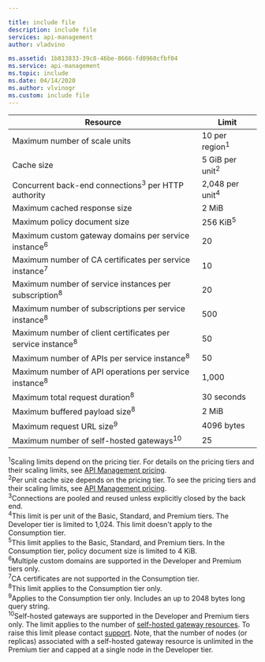 ```yaml
---

title: include file
description: include file
services: api-management
author: vladvino

ms.assetid: 1b813833-39c8-46be-8666-fd0960cfbf04
ms.service: api-management
ms.topic: include
ms.date: 04/14/2020
ms.author: vlvinogr
ms.custom: include file
---
```


| Resource | Limit |
| ---------------------------------------------------------------------- | -------------------------- |
| Maximum number of scale units | 10 per region<sup>1</sup> |
| Cache size | 5 GiB per unit<sup>2</sup> |
| Concurrent back-end connections<sup>3</sup> per HTTP authority | 2,048 per unit<sup>4</sup> |
| Maximum cached response size | 2 MiB |
| Maximum policy document size | 256 KiB<sup>5</sup> |
| Maximum custom gateway domains per service instance<sup>6</sup> | 20 |
| Maximum number of CA certificates per service instance<sup>7</sup> | 10 |
| Maximum number of service instances per subscription<sup>8</sup> | 20 |
| Maximum number of subscriptions per service instance<sup>8</sup> | 500 |
| Maximum number of client certificates per service instance<sup>8</sup> | 50 |
| Maximum number of APIs per service instance<sup>8</sup> | 50 |
| Maximum number of API operations per service instance<sup>8</sup> | 1,000 |
| Maximum total request duration<sup>8</sup> | 30 seconds |
| Maximum buffered payload size<sup>8</sup> | 2 MiB |
| Maximum request URL size<sup>9</sup> | 4096 bytes |
| Maximum number of self-hosted gateways<sup>10</sup> | 25 |

<sup>1</sup>Scaling limits depend on the pricing tier. For details on the pricing tiers and their scaling limits, see [API Management pricing](https://azure.microsoft.com/pricing/details/api-management/).<br/>
<sup>2</sup>Per unit cache size depends on the pricing tier. To see the pricing tiers and their scaling limits, see [API Management pricing](https://azure.microsoft.com/pricing/details/api-management/).<br/>
<sup>3</sup>Connections are pooled and reused unless explicitly closed by the back end.<br/>
<sup>4</sup>This limit is per unit of the Basic, Standard, and Premium tiers. The Developer tier is limited to 1,024. This limit doesn't apply to the Consumption tier.<br/>
<sup>5</sup>This limit applies to the Basic, Standard, and Premium tiers. In the Consumption tier, policy document size is limited to 4 KiB.<br/>
<sup>6</sup>Multiple custom domains are supported in the Developer and Premium tiers only.<br/>
<sup>7</sup>CA certificates are not supported in the Consumption tier.<br/>
<sup>8</sup>This limit applies to the Consumption tier only.<br/>
<sup>9</sup>Applies to the Consumption tier only. Includes an up to 2048 bytes long query string.<br/>
<sup>10</sup>Self-hosted gateways are supported in the Developer and Premium tiers only. The limit applies to the number of [self-hosted gateway resources](https://docs.microsoft.com/rest/api/apimanagement/2019-12-01/gateway). To raise this limit please contact [support](https://azure.microsoft.com/support/options/). Note, that the number of nodes (or replicas) associated with a self-hosted gateway resource is unlimited in the Premium tier and capped at a single node in the Developer tier.
